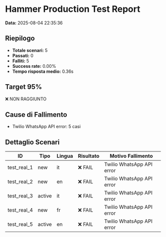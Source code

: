 # Hammer Production Test Report

**Data:** 2025-08-04 22:35:36

## Riepilogo

- **Totale scenari:** 5
- **Passati:** 0
- **Falliti:** 5
- **Success rate:** 0.00%
- **Tempo risposta medio:** 0.36s

## Target 95%

❌ NON RAGGIUNTO

## Cause di Fallimento

- Twilio WhatsApp API error: 5 casi

## Dettaglio Scenari

| ID | Tipo | Lingua | Risultato | Motivo Fallimento |
|----|------|--------|-----------|-------------------|
| test_real_1 | new | it | ❌ FAIL | Twilio WhatsApp API error |
| test_real_2 | new | en | ❌ FAIL | Twilio WhatsApp API error |
| test_real_3 | active | it | ❌ FAIL | Twilio WhatsApp API error |
| test_real_4 | new | fr | ❌ FAIL | Twilio WhatsApp API error |
| test_real_5 | active | en | ❌ FAIL | Twilio WhatsApp API error |
